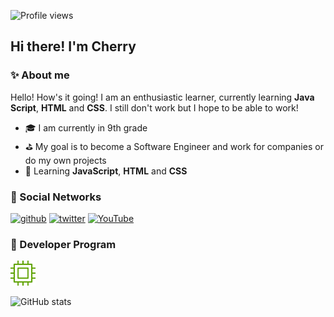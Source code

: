 ![Profile views](https://gpvc.arturio.dev/CherrxDev)

## Hi there! I'm Cherry

### ✨ About me 
Hello! How's it going! I am an enthusiastic learner, currently learning **Java Script**, **HTML** and **CSS**. I still don't work but I hope to be able to work!

- 🎓 I am currently in 9th grade
- ⛳ My goal is to become a Software Engineer and work for companies or do my own projects
- 🎈 Learning **JavaScript**, **HTML** and **CSS**


### 🏓 Social Networks
[<img src='https://cdn.jsdelivr.net/npm/simple-icons@3.0.1/icons/github.svg' alt='github' height='40'>](https://github.com/CherrxDev)  [<img src='https://cdn.jsdelivr.net/npm/simple-icons@3.0.1/icons/twitter.svg' alt='twitter' height='40'>](https://twitter.com/Cherry)  [<img src='https://cdn.jsdelivr.net/npm/simple-icons@3.0.1/icons/youtube.svg' alt='YouTube' height='40'>](https://www.youtube.com/channel/Cherry)  


### 🎩 Developer Program
<a href='https://docs.github.com/en/developers'><img src='https://raw.githubusercontent.com/acervenky/animated-github-badges/master/assets/devbadge.gif' width='40' height='40'></a> 


![GitHub stats](https://github-readme-stats.vercel.app/api?username=CherrxDev&show_icons=true)    
